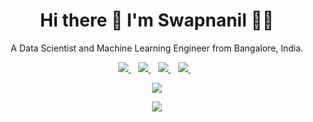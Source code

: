 <!-- 
![banner](https://github.com/swapnanilsharma/swapnanilsharma/blob/master/dino.gif)
-->



<h1 align='center'>
  Hi there 👋 I'm Swapnanil 👨‍💻
</h1>

<p align='center'>
  A Data Scientist and Machine Learning Engineer from Bangalore, India.
</p>

<p align='center'>
  
  <a href="https://wa.me/919051547733?text=Hello!%20Swapnanil">
    <img src="https://img.shields.io/badge/WHATSAPP-%2325D366.svg?&style=for-the-badge&logo=whatsapp&logoColor=white" />    
  </a>&nbsp;&nbsp;
  <a href="https://www.linkedin.com/in/swapnanilsharma/">
    <img src="https://img.shields.io/badge/linkedin-%230077B5.svg?&style=for-the-badge&logo=linkedin&logoColor=white" />
  </a>&nbsp;&nbsp;
  <a href="https://www.facebook.com/swapnanilsharma">
    <img src="https://img.shields.io/badge/FACEBOOK-4267B2.svg?&style=for-the-badge&logo=facebook&logoColor=white" />        
  </a>&nbsp;&nbsp;
  <a href="https://twitter.com/swapnanilsharma">
    <img src="https://img.shields.io/badge/twitter-%231DA1F2.svg?&style=for-the-badge&logo=twitter&logoColor=white" />        
  </a>&nbsp;&nbsp;  
</p>

<p align='center'>
  <a href="#"><img src="https://visitor-badge.glitch.me/badge?page_id=swapnanilsharma.swapnanilsharma"></a>
  </p>
  
<p align='center'>
  <a href="#"><img src="https://img.shields.io/github/followers/swapnanilsharma?label=GitHub&style=social"></a>
  </p>

